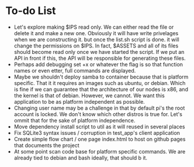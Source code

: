 # To-do List

* Let's explore making $IPS read only. We can either read the file or delete it
and make a new one. Obviously it will have write privelages when we are constructing
it. but once the list.sh script is done. it will change the permissions on $IPS.
In fact, $ASSETS and all of its files should become read only once we have started
the script. If we put an API in front if this, the API will be responsible for
generating these files.
* Perhaps add debugging set +x or whatever the flag is so that function names
or even etter, full commands are displayed.
* Maybe we shouldn't deploy samba to container because that is platform specific.
That it it requires an images such as ubuntu, or debian. Which is fine if we can guarantee
that the architecture of our nodes is x86, and the kernel is that of debian. However,
we cannot. We want this application to be as platform independent as possible.
* Changing user name may be a challenge in that by default pi's the root account is
locked. We don't know which other distros is true for. Let's ommit that for the sake of platform independence.
* Move dependency install script to util as it will reused in several places
* Fix SQLite3 syntax issues / corruption in test_app's client application
* Create simple flow chart / one page index.html to host on github pages that documents the project
* At some point scan code base for platform specific commands. We are already tied to debian and bash
ideally, that should b it.

